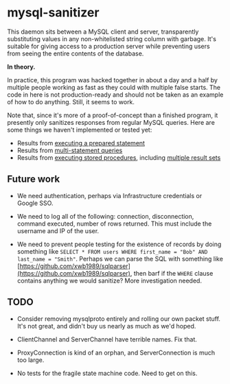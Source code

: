 # mysql-sanitizer

This daemon sits between a MySQL client and server, transparently substituting values in any non-whitelisted string column with garbage. It's suitable for giving access to a production server while preventing users from seeing the entire contents of the database.

**In theory.**

In practice, this program was hacked together in about a day and a half by multiple people working as fast as they could with multiple false starts. The code in here is not production-ready and should not be taken as an example of how to do anything. Still, it seems to work.

Note that, since it's more of a proof-of-concept than a finished program, it presently only sanitizes responses from regular MySQL queries. Here are some things we haven't implemented or tested yet:

* Results from [executing a prepared statement](https://dev.mysql.com/doc/internals/en/com-stmt-execute.html)
* Results from [multi-statement queries](https://dev.mysql.com/doc/internals/en/multi-statement.html)
* Results from [executing stored procedures](https://dev.mysql.com/doc/internals/en/stored-procedures.html), including [multiple result sets](https://dev.mysql.com/doc/internals/en/multi-resultset.html)

## Future work

* We need authentication, perhaps via Infrastructure credentials or Google SSO.

* We need to log all of the following: connection, disconnection, command executed, number of rows returned. This must include the username and IP of the user.

* We need to prevent people testing for the existence of records by doing something like `SELECT * FROM users WHERE first_name = "Bob" AND last_name = "Smith"`. Perhaps we can parse the SQL with something like [https://github.com/xwb1989/sqlparser](https://github.com/xwb1989/sqlparser), then barf if the `WHERE` clause contains anything we would sanitize? More investigation needed.

## TODO

* Consider removing mysqlproto entirely and rolling our own packet stuff. It's not great, and didn't buy us nearly as much as we'd hoped.

* ClientChannel and ServerChannel have terrible names. Fix that.

* ProxyConnection is kind of an orphan, and ServerConnection is much too large.

* No tests for the fragile state machine code. Need to get on this.
